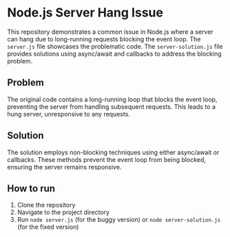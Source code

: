# Node.js Server Hang Issue

This repository demonstrates a common issue in Node.js where a server can hang due to long-running requests blocking the event loop.  The `server.js` file showcases the problematic code. The `server-solution.js` file provides solutions using async/await and callbacks to address the blocking problem.

## Problem

The original code contains a long-running loop that blocks the event loop, preventing the server from handling subsequent requests. This leads to a hung server, unresponsive to any requests.

## Solution

The solution employs non-blocking techniques using either async/await or callbacks.  These methods prevent the event loop from being blocked, ensuring the server remains responsive.

## How to run

1. Clone the repository
2. Navigate to the project directory
3. Run `node server.js` (for the buggy version) or `node server-solution.js` (for the fixed version)